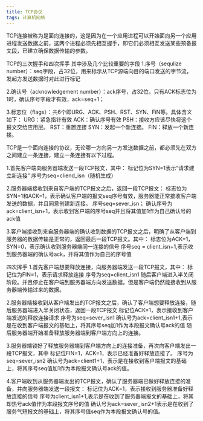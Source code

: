 ```yaml
---
title: TCP协议
tags: 计算机网络
---
```

TCP连接被称为是面向连接的，这是因为在一个应用进程可以开始面向另一个应用进程发送数据之前，这两个进程必须先相互握手，即它们必须相互发送某些预备报文段，已建立确保数据传输的参数。

TCP的三次握手和四次挥手
其中涉及几个比较重要的字段
1.序号（sequlize number）：seq字段，占32位，用来标示从TCP源端向目的端口发送的字节流，发起方发送数据时对此进行标记

2.确认号（acknowledgement number）：ack序号，占32位，只有ACK标志位为1时，确认序号字段才有效，ack=seq+1；

3.标志位（flags）：共6个即URG、ACK、PSH、RST、SYN、FiN等。具体含义如下：
URG：紧急指针有效
ACK：确认序号有效
PSH：接收方应该尽快将这个报文交给应用层。
RST：重置连接
SYN：发起一个新连接。
FIN：释放一个新连接。

TCP是一个面向连接的协议，无论哪一方向另一方发送数据之前，都必须先在双方之间建立一条连接，建立一条连接有以下过程。

1.首先客户端向服务器端发送一段TCP报文，其中：
标记位为SYN=1表示“请求建立新连接”
序号为seq=cliend_isn（随机生成）

2.服务器端接收到来自客户端的TCP报文之后，返回一段TCP报文：
标志位为SYN=1和ACK=1，表示确认客户端的报文seq序号有效，服务器能正常接收客户端发送的数据，并且同意创建新连接。
序号seq=sever_isn；
确认序号为ack=client_isn+1，表示收到客户端的序号seq并且将其值加1作为自己确认号的ack值

3.客户端接收到来自服务器端的确认收到数据的TCP报文之后，明确了从客户端到服务器的数据传输是正常的，返回最后一段TCP报文。其中：
标志位为ACK=1，SYN=0，表示确认收到服务器端同一连接的信号
序号seq = client_isn+1,表示收到服务器端的确认号ack，并将其值作为自己的序号值

四次挥手
1.首先客户端想要释放连接，向服务器端发送一段TCP报文，其中：
标记位为FIN=1，表示请求释放连接
序号为seq=client_isn1
随后客户端进入半关闭阶段。并且停止在客户端到服务器端方向发送数据，但是客户端仍然能接收到从服务器端传输过来的数据。

2.服务器端接收到从客户端发出的TCP报文之后，确认了客户端想要释放连接，随后服务器端进入半关闭状态，返回一段TCP报文
标记位ACK=1，表示接收到客户端发送的释放连接请求
序号为seq=sever_isn1
确认号为ack=client_isn1+1,表示是在收到客户端报文的基础上，将其序号seq加1作为本段报文确认号ack的值
随后服务器端开始准备释放服务器端到客户端方向上的连接。

3.服务器端锁好了释放服务器端到客户端方向上的连接准备，再次向客户端发出一段TCP报文，其中
标记位FIN=1，ACK=1，表示已经准备好释放连接了。
序号为seq=sever_isn2
确认号为ack=client1+1，表示是在接收到客户端报文的基础上，将其序号seq值加1作为本段报文确认号ack的值。

4.客户端收到从服务器端发出的TCP报文，确认了服务器端已做好释放连接的准备，并向服务器端发送一段报文：
标记位为ACK=1，表示接收到服务器准备好释放连接的信号
序号为client_isn1+1,表示是在收到了服务器端报文的基础上，将其却热号ack值作为本段报文序号的值
确认号为ack=sever_isn2+1表示是在收到了服务气短报文的基础上，将其序号值seq作为本段报文确认号的值。